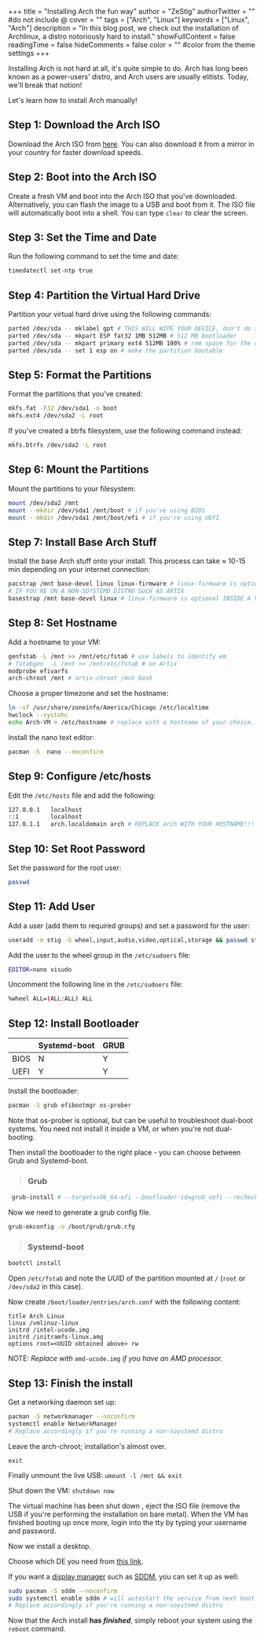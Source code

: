 +++
title = "Installing Arch the fun way"
author = "ZeStig"
authorTwitter = "" #do not include @
cover = ""
tags = ["Arch", "Linux"]
keywords = ["Linux", "Arch"]
description = "In this blog post, we check out the installation of Archlinux, a distro notoriously hard to install."
showFullContent = false
readingTime = false
hideComments = false
color = "" #color from the theme settings
+++

Installing Arch is not hard at all, it's quite simple to do. Arch has long been known as a power-users' distro, and Arch users are usually elitists. Today, we'll break that notion! 

Let's learn how to install Arch manually!

## Step 1: Download the Arch ISO

Download the Arch ISO from [here](https://archlinux.org/download). You can also download it from a mirror in your country for faster download speeds.

## Step 2: Boot into the Arch ISO

Create a fresh VM and boot into the Arch ISO that you've downloaded. Alternatively, you can flash the image to a USB and boot from it. The ISO file will automatically boot into a shell. You can type `clear` to clear the screen.

## Step 3: Set the Time and Date

Run the following command to set the time and date:

```bash
timedatectl set-ntp true
```

## Step 4: Partition the Virtual Hard Drive

Partition your virtual hard drive using the following commands:

```bash
parted /dev/sda -- mklabel gpt # THIS WILL WIPE YOUR DEVICE, don't do this if you're dual-booting
parted /dev/sda -- mkpart ESP fat32 1MB 512MB # 512 MB bootloader
parted /dev/sda -- mkpart primary ext4 512MB 100% # rem space for the root filesystem
parted /dev/sda -- set 1 esp on # make the partition bootable
```

## Step 5: Format the Partitions

Format the partitions that you've created:

```bash
mkfs.fat -F32 /dev/sda1 -n boot
mkfs.ext4 /dev/sda2 -L root
```

If you've created a btrfs filesystem, use the following command instead:

```bash
mkfs.btrfs /dev/sda2 -L root
```

## Step 6: Mount the Partitions

Mount the partitions to your filesystem:

```bash
mount /dev/sda2 /mnt
mount --mkdir /dev/sda1 /mnt/boot # if you've using BIOS
mount --mkdir /dev/sda1 /mnt/boot/efi # if you're using UEFI
```

## Step 7: Install Base Arch Stuff

Install the base Arch stuff onto your install. This process can take ≈ 10-15 min depending on your internet connection:

```bash
pacstrap /mnt base-devel linux linux-firmware # linux-firmware is optional inside a VM...
# IF YOU'RE ON A NON-SOYSTEMD DISTRO SUCH AS ARTIX
basestrap /mnt base-devel linux # linux-firmware is optional INSIDE A VM
```

## Step 8: Set Hostname

Add a hostname to your VM:

```bash
genfstab -L /mnt >> /mnt/etc/fstab # use labels to identify em
# fstabgen  -L /mnt >> /mnt/etc/fstab # on Artix
modprobe efivarfs
arch-chroot /mnt # artix-chroot /mnt bash 
```

Choose a proper timezone and set the hostname:

```bash
ln -sf /usr/share/zoneinfo/America/Chicago /etc/localtime
hwclock --systohc
echo Arch-VM > /etc/hostname # replace with a hostname of your choice, preferably no spaces
```

Install the nano text editor:

```bash
pacman -S  nano --noconfirm
```

## Step 9: Configure /etc/hosts

Edit the `/etc/hosts` file and add the following:

```bash
127.0.0.1   localhost
::1         localhost
127.0.1.1   arch.localdomain arch # REPLACE arch WITH YOUR HOSTNAME!!!
```

## Step 10: Set Root Password

Set the password for the root user:

```bash
passwd
```

## Step 11: Add User

Add a user (add them to required groups) and set a password for the user:

```bash
useradd -m stig -G wheel,input,audio,video,optical,storage && passwd stig
```

Add the user to the wheel group in the `/etc/sudoers` file:

```bash
EDITOR=nano visudo
```

Uncomment the following line in the `/etc/sudoers` file:

```bash
%wheel ALL=(ALL:ALL) ALL
```

## Step 12: Install Bootloader

|      | Systemd-boot   | GRUB |
| --   |  --            | --   |
| BIOS | N              | Y    |
| UEFI | Y              | Y    | 

Install the bootloader:

```bash
pacman -S grub efibootmgr os-prober
```

Note that os-prober is optional, but can be useful to troubleshoot dual-boot systems. You need not install it inside a VM, or when you're not dual-booting.

Then install the bootloader to the right place - you can choose between Grub and Systemd-boot.
> ### Grub 
```bash
 grub-install # --target=x86_64-efi --bootloader-id=grub_uefi --recheck 
```

Now we need to generate a grub config file.
```bash
grub-mkconfig -o /boot/grub/grub.cfg
```
> ### Systemd-boot
```bash
bootctl install
```
Open `/etc/fstab` and note the *UUID* of the partition mounted at `/` (`root` or `/dev/sda2` in this case).

Now create `/boot/loader/entries/arch.conf` with the following content:
```
title Arch Linux
linux /vmlinuz-linux
initrd /intel-ucode.img 
initrd /initramfs-linux.amg
options root=<UUID obtained above> rw
```
NOTE: *Replace with* `amd-ucode.img` *if you have an AMD processor*.

## Step 13: Finish the install
Get a networking daemon set up:
```bash 
pacman -S networkmanager --noconfirm
systemctl enable NetworkManager
# Replace accordingly if you're running a non-soystemd distro
```

Leave the arch-chroot; installation's almost over.

`exit`

Finally unmount the live USB: `umount -l /mnt && exit`

Shut down the VM: `shutdown now`

The virtual machine has been shut down , eject the ISO file (remove the USB if you're performing the installation on bare metal).
When the VM has finished booting up once more, login into the tty by typing your username and password.

Now we install a desktop.

Choose which DE you need from [this link](https://wiki.archlinux.org/title/Desktop_environment).

<!--
```
cp /etc/X11/xinit/xinitrc $HOME/.xinitrc
echo "exec /usr/bin/<DE>-session" >> ~/.xinitrc
sudo reboot
startx # to start the display server
```
-->
 If you want a [display manager](https://wiki.archlinux.org/title/Display_manager) such as [SDDM](https://github.com/sddm/sddm), you can set it up as well:

```bash 
sudo pacman -S sddm --noconfirm
sudo systemctl enable sddm # will autostart the service from next boot onwards
# Replace accordingly if you're running a non-soystemd distro
```
Now that the Arch install **has _finished_**, simply reboot your system using the `reboot` command.
